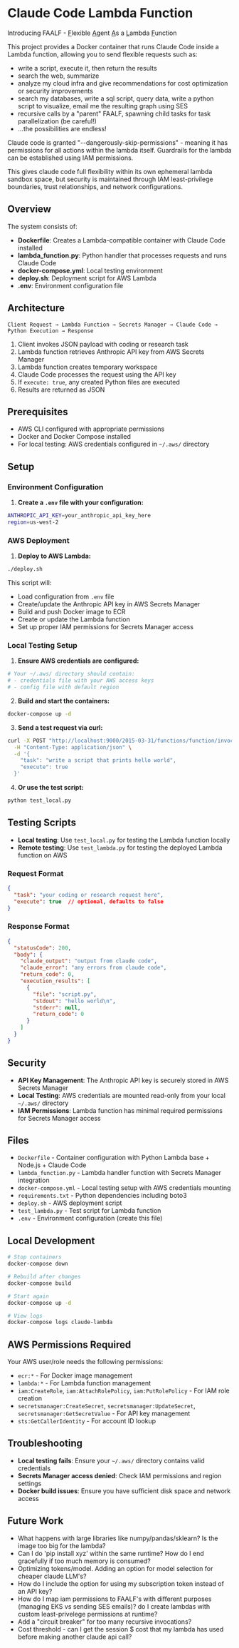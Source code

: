 # Claude Code Lambda Function

Introducing FAALF - <ins>F</ins>lexible <ins>A</ins>gent <ins>A</ins>s a <ins>L</ins>ambda <ins>F</ins>unction

This project provides a Docker container that runs Claude Code inside a Lambda function, allowing you to send flexible requests such as:

- write a script, execute it, then return the results
- search the web, summarize
- analyze my cloud infra and give recommendations for cost optimization or security improvements
- search my databases, write a sql script, query data, write a python script to visualize, email me the resulting graph using SES
- recursive calls by a "parent" FAALF, spawning child tasks for task parallelization (be careful!)
- ...the possibilities are endless! 

Claude code is granted "--dangerously-skip-permissions" - meaning it has permissions for all actions within the lambda itself.  Guardrails for the lambda can be established using IAM permissions.  

This gives claude code full flexibility within its own ephemeral lambda sandbox space, but security is maintained through IAM least-privilege boundaries, trust relationships, and network configurations.

## Overview

The system consists of:
- **Dockerfile**: Creates a Lambda-compatible container with Claude Code installed
- **lambda_function.py**: Python handler that processes requests and runs Claude Code
- **docker-compose.yml**: Local testing environment
- **deploy.sh**: Deployment script for AWS Lambda
- **.env**: Environment configuration file

## Architecture

```
Client Request → Lambda Function → Secrets Manager → Claude Code → Python Execution → Response
```

1. Client invokes JSON payload with coding or research task
2. Lambda function retrieves Anthropic API key from AWS Secrets Manager
3. Lambda function creates temporary workspace
4. Claude Code processes the request using the API key
5. If `execute: true`, any created Python files are executed
6. Results are returned as JSON

## Prerequisites

- AWS CLI configured with appropriate permissions
- Docker and Docker Compose installed
- For local testing: AWS credentials configured in `~/.aws/` directory

## Setup

### Environment Configuration

1. **Create a `.env` file with your configuration:**
```bash
ANTHROPIC_API_KEY=your_anthropic_api_key_here
region=us-west-2
```

### AWS Deployment

1. **Deploy to AWS Lambda:**
```bash
./deploy.sh
```

This script will:
- Load configuration from `.env` file
- Create/update the Anthropic API key in AWS Secrets Manager
- Build and push Docker image to ECR
- Create or update the Lambda function
- Set up proper IAM permissions for Secrets Manager access

### Local Testing Setup

1. **Ensure AWS credentials are configured:**
```bash
# Your ~/.aws/ directory should contain:
# - credentials file with your AWS access keys
# - config file with default region
```

2. **Build and start the containers:**
```bash
docker-compose up -d
```

3. **Send a test request via curl:**
```bash
curl -X POST "http://localhost:9000/2015-03-31/functions/function/invocations" \
  -H "Content-Type: application/json" \
  -d '{
    "task": "write a script that prints hello world", 
    "execute": true
  }'
```

4. **Or use the test script:**
```bash
python test_local.py
```

## Testing Scripts

- **Local testing**: Use `test_local.py` for testing the Lambda function locally
- **Remote testing**: Use `test_lambda.py` for testing the deployed Lambda function on AWS

### Request Format

```json
{
  "task": "your coding or research request here",
  "execute": true  // optional, defaults to false
}
```

### Response Format

```json
{
  "statusCode": 200,
  "body": {
    "claude_output": "output from claude code",
    "claude_error": "any errors from claude code",
    "return_code": 0,
    "execution_results": [
      {
        "file": "script.py",
        "stdout": "hello world\n",
        "stderr": null,
        "return_code": 0
      }
    ]
  }
}
```

## Security

- **API Key Management**: The Anthropic API key is securely stored in AWS Secrets Manager
- **Local Testing**: AWS credentials are mounted read-only from your local `~/.aws/` directory
- **IAM Permissions**: Lambda function has minimal required permissions for Secrets Manager access

## Files

- `Dockerfile` - Container configuration with Python Lambda base + Node.js + Claude Code
- `lambda_function.py` - Lambda handler function with Secrets Manager integration
- `docker-compose.yml` - Local testing setup with AWS credentials mounting
- `requirements.txt` - Python dependencies including boto3
- `deploy.sh` - AWS deployment script
- `test_lambda.py` - Test script for Lambda function
- `.env` - Environment configuration (create this file)

## Local Development

```bash
# Stop containers
docker-compose down

# Rebuild after changes
docker-compose build

# Start again
docker-compose up -d

# View logs
docker-compose logs claude-lambda
```

## AWS Permissions Required

Your AWS user/role needs the following permissions:
- `ecr:*` - For Docker image management
- `lambda:*` - For Lambda function management
- `iam:CreateRole`, `iam:AttachRolePolicy`, `iam:PutRolePolicy` - For IAM role creation
- `secretsmanager:CreateSecret`, `secretsmanager:UpdateSecret`, `secretsmanager:GetSecretValue` - For API key management
- `sts:GetCallerIdentity` - For account ID lookup

## Troubleshooting

- **Local testing fails**: Ensure your `~/.aws/` directory contains valid credentials
- **Secrets Manager access denied**: Check IAM permissions and region settings
- **Docker build issues**: Ensure you have sufficient disk space and network access

## Future Work

- What happens with large libraries like numpy/pandas/sklearn? Is the image too big for the lambda?
- Can I do 'pip install xyz' within the same runtime? How do I end gracefully if too much memory is consumed?
- Optimizing tokens/model.  Adding an option for model selection for cheaper claude LLM's?
- How do I include the option for using my subscription token instead of an API key?
- How do I map iam permissions to FAALF's with different purposes (managing EKS vs sending SES emails)? do I create lambdas with custom least-privelege permissions at runtime?
- Add a "circuit breaker" for too many recursive invocations?
- Cost threshold - can I get the session $ cost that my lambda has used before making another claude api call?